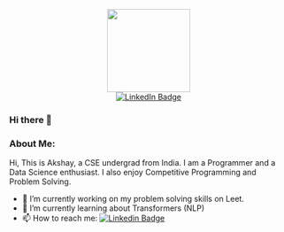 <div id="header" align="center">
  <img src="https://media.giphy.com/media/uB86ZyWQsnFSGYe2sA/giphy.gif" width="150"/>
</div>
<div id="badges" align="center">
  <a href="https://www.linkedin.com/in/akshay-singh-22890b193/">
    <img src="https://img.shields.io/badge/LinkedIn-blue?style=for-the-badge&logo=linkedin&logoColor=white" alt="LinkedIn Badge"/>
  </a>
</div>


### Hi there 👋
<!-- <div align="center">
  <img src="https://media.giphy.com/media/ve43TyDQ3B4me7d22z/giphy.gif" width="400" height="200"/>
</div>
--- -->

### About Me:
Hi, This is Akshay, a CSE undergrad from India. I am a Programmer and a Data Science enthusiast. I also enjoy Competitive Programming and Problem Solving.
- 🔭 I’m currently working on my problem solving skills on Leet.
- 🌱 I’m currently learning about Transformers (NLP)
 - 📫 How to reach me: [![Linkedin Badge](https://img.shields.io/badge/-kakbar-blue?style=flat&logo=Linkedin&logoColor=white)](https://www.linkedin.com/in/akshay-singh-22890b193/)

<!--
**akskshay007/akskshay007** is a ✨ _special_ ✨ repository because its `README.md` (this file) appears on your GitHub profile.

Here are some ideas to get you started:

- 🔭 I’m currently working on 
- 🌱 I’m currently learning about Transformers (NLP)
- 👯 I’m looking to collaborate on ...
- 🤔 I’m looking for help with ...
- 💬 Ask me about ...
- 📫 How to reach me: ...
- 😄 Pronouns: ...
- ⚡ Fun fact: ...
-->
